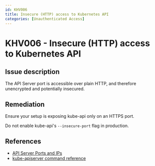 ```yaml
---
id: KHV006
title: Insecure (HTTP) access to Kubernetes API
categories: [Unauthenticated Access]
---
```


# KHV006 - Insecure (HTTP) access to Kubernetes API

## Issue description

The API Server port is accessible over plain HTTP, and therefore unencrypted and potentially insecured.

## Remediation

Ensure your setup is exposing kube-api only on an HTTPS port.

Do not enable kube-api's `--insecure-port` flag in production.


## References

- [API Server Ports and IPs](https://kubernetes.io/docs/reference/access-authn-authz/controlling-access/#api-server-ports-and-ips)
- [kube-apiserver command reference](https://kubernetes.io/docs/reference/command-line-tools-reference/kube-apiserver/)
